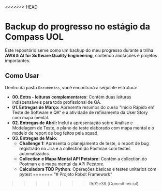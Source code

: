<<<<<<< HEAD
# Backup do progresso no estágio da Compass UOL

Este repositório serve como um backup do meu progresso durante a trilha **AWS & AI for Software Quality Engineering**, contendo anotações e projetos importantes.

## Como Usar

Dentro da pasta `Documentos`, você encontrará a seguinte estrutura:

* **00. Extra - leituras complementares:** Contém duas leituras indispensáveis para todo profissional de QA.
* **01. Entregas de Março:** Apresenta resumos do curso "Início Rápido em Teste de Software e QA" e a atividade de refinamento da User Story com mapa mental.
* **02. Entregas de Abril:** Inclui a apresentação sobre Análise e Modelagem de Teste, o plano de teste elaborado com mapa mental e o modelo de report de bug feitos pela squad.
* **03. Entregas de Maio:**
    * **Challenge 1:** Apresenta o planejamento de teste, o report de bug registrado no Jira e a collection do Postman com testes automatizados.
    * **Collection e Mapa Mental API Petstore:** Contém a collection do Postman e o mapa mental da API Petstore.
    * **Calculadora TDD Python:** Operações básicas e testes unitários com pytest
=======
"# Projeto Robot Framework" 
>>>>>>> f592e36 (Commit inicial)
